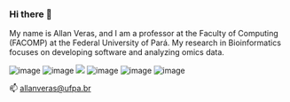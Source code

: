 ### Hi there 👋

My name is Allan Veras, and I am a professor at the Faculty of Computing (FACOMP) at the Federal University of Pará. My research in Bioinformatics focuses on developing software and analyzing omics data.

![image](https://github.com/allanverasce/allanverasce/assets/25986290/33d4bb04-ecbd-4a8e-8b1c-bdd5d89d14a3) ![image](https://github.com/allanverasce/allanverasce/assets/25986290/2d42a2fc-ddf0-46db-a2d5-0a2a9c04ff5c) <img src="https://img.shields.io/badge/Java-F7DF1E?style=for-the-badge&logo=java&logoColor=black"> ![image](https://github.com/allanverasce/allanverasce/assets/25986290/cc4f4dc7-23bb-4a94-90b2-4974ab3a2fed) 
![image](https://github.com/allanverasce/allanverasce/assets/25986290/a807bdf0-1f3c-48be-bdeb-92dfd4120a0a)
![image](https://github.com/allanverasce/allanverasce/assets/25986290/fa13cbe4-6b29-438e-8236-8aef4c8af452)




📫 allanveras@ufpa.br

<!--
**allanverasce/allanverasce** is a ✨ _special_ ✨ repository because its `README.md` (this file) appears on your GitHub profile.


